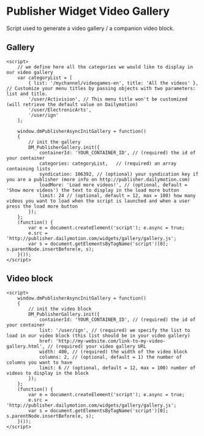 Publisher Widget Video Gallery
=============

Script used to generate a video gallery / a companion video block.

Gallery
------------
    
    <script>
        // we define here all the categories we would like to display in our video gallery
        var categoryList = [
            { list: '/mychannel/videogames-en', title: 'All the videos' }, // Customize your menu titles by passing objects with two parameters: list and title.
            '/user/Activision', // This menu title won't be customized (will retrieve the default value on Dailymotion)
            '/user/ElectronicArts', 
            '/user/ign'
        ];

        window.dmPublisherAsyncInitGallery = function()
        {
            // init the gallery
            DM_PublisherGallery.init({
                containerId: 'YOUR_CONTAINER_ID', // (required) the id of your container
                categories: categoryList,   // (required) an array containing lists
                syndication: 106392, // (optional) your syndication key if you are a publisher (more info on http://publisher.dailymotion.com)
                loadMore: 'Load more videos!', // (optional, default = 'Show more videos') the text to display in the load more button
                limit: 24 // (optional, default = 12, max = 100) how many videos you want to load when the script is launched and when a user press the load more button
            });
        };
        (function() {
            var e = document.createElement('script'); e.async = true;
            e.src = 'http://publisher.dailymotion.com/widgets/gallery/gallery.js';
            var s = document.getElementsByTagName('script')[0]; s.parentNode.insertBefore(e, s);
        }());
    </script>

Video block
------------

    <script>    
        window.dmPublisherAsyncInitGallery = function()
        {
            // init the video block
            DM_PublisherGallery.init({
                containerId: 'YOUR_CONTAINER_ID', // (required) the id of your container
                list: '/user/ign', // (required) we specify the list to load in our video block (this list should be in your video gallery)
                href: 'http://my-website.com/link-to-my-video-gallery.html', // (required) your video gallery URL
                width: 400, // (required) the width of the video block
                columns: 2, // (optional, default = 1) the number of columns you want to have 
                limit: 6 // (optional, default = 12, max = 100) number of videos to display in the block
            });
        };
        (function() {
            var e = document.createElement('script'); e.async = true;
            e.src = 'http://publisher.dailymotion.com/widgets/gallery/gallery.js';
            var s = document.getElementsByTagName('script')[0]; s.parentNode.insertBefore(e, s);
        }());
    </script>